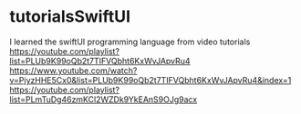 # tutorialsSwiftUI
I learned the swiftUI programming language from video tutorials
 <https://youtube.com/playlist?list=PLUb9K99oQb2t7TIFVQbht6KxWvJApvRu4>
 https://www.youtube.com/watch?v=PjyzHHE5Cx0&list=PLUb9K99oQb2t7TIFVQbht6KxWvJApvRu4&index=1
 https://youtube.com/playlist?list=PLmTuDg46zmKCl2WZDk9YkEAnS9OJg9acx
